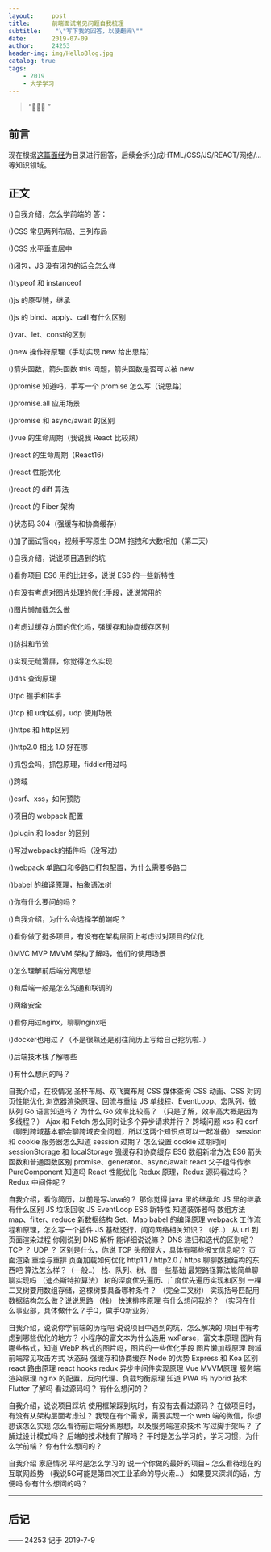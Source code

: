 ```yaml
---
layout:     post
title:      前端面试常见问题自我梳理
subtitle:    "\"写下我的回答，以便翻阅\""
date:       2019-07-09
author:     24253
header-img: img/HelloBlog.jpg
catalog: true
tags:
    - 2019
    - 大学学习
---
```


> “🙉🙉🙉 ”

## 前言

现在根据[这篇面经](https://www.nowcoder.com/discuss/197801)为目录进行回答，后续会拆分成HTML/CSS/JS/REACT/网络/...等知识领域。

## 正文

()自我介绍，怎么学前端的
答：

()CSS 常见两列布局、三列布局

()CSS 水平垂直居中

()闭包，JS 没有闭包的话会怎么样

()typeof 和 instanceof

()js 的原型链，继承

()js 的 bind、apply、call 有什么区别

()var、let、const的区别

()new 操作符原理（手动实现 new 给出思路）

()箭头函数，箭头函数 this 问题，箭头函数是否可以被 new

()promise 知道吗，手写一个 promise 怎么写（说思路）

()promise.all 应用场景

()promise 和 async/await 的区别

()vue 的生命周期（我说我 React 比较熟）

()react 的生命周期（React16）

()react 性能优化

()react 的 diff 算法

()react 的 Fiber 架构

()状态码 304（强缓存和协商缓存）

()加了面试官qq，视频手写原生 DOM 拖拽和大数相加（第二天）

()自我介绍，说说项目遇到的坑

()看你项目 ES6 用的比较多，说说 ES6 的一些新特性

()有没有考虑对图片处理的优化手段，说说常用的

()图片懒加载怎么做

()考虑过缓存方面的优化吗，强缓存和协商缓存区别

()防抖和节流

()实现无缝滑屏，你觉得怎么实现

()dns 查询原理

()tpc 握手和挥手

()tcp 和 udp区别，udp 使用场景

()https 和 http区别

()http2.0 相比 1.0 好在哪

()抓包会吗，抓包原理，fiddler用过吗

()跨域

()csrf、xss，如何预防

()项目的 webpack 配置

()plugin 和 loader 的区别

()写过webpack的插件吗（没写过）

()webpack 单路口和多路口打包配置，为什么需要多路口

()babel 的编译原理，抽象语法树

()你有什么要问的吗？

()自我介绍，为什么会选择学前端呢？

()看你做了挺多项目，有没有在架构层面上考虑过对项目的优化

()MVC MVP MVVM 架构了解吗，他们的使用场景

()怎么理解前后端分离思想

()和后端一般是怎么沟通和联调的

()网络安全

()看你用过nginx，聊聊nginx吧

()docker也用过？（不是很熟还是别往简历上写给自己挖坑啦..）

()后端技术栈了解哪些

()有什么想问的吗？

自我介绍，在校情况
圣杯布局、双飞翼布局
CSS 媒体查询
CSS 动画、CSS 对网页性能优化
浏览器渲染原理、回流与重绘
JS 单线程、EventLoop、宏队列、微队列
Go 语言知道吗？ 为什么 Go 效率比较高？ （只是了解，效率高大概是因为多线程？）
Ajax 和 Fetch
怎么同时让多个异步请求并行？
跨域问题
xss 和 csrf （聊到跨域基本都会聊跨域安全问题，所以这两个知识点可以一起准备）
session 和 cookie
服务器怎么知道 session 过期？
怎么设置 cookie 过期时间
sessionStorage 和 localStorage
强缓存和协商缓存
ES6 数组新增方法
ES6 箭头函数和普通函数区别
promise、generator、async/await
react 父子组件传参
PureComponent 知道吗
React 性能优化
Redux 原理，Redux 源码看过吗？ Redux 中间件呢？

自我介绍，看你简历，以前是写Java的？
那你觉得 java 里的继承和 JS 里的继承有什么区别
JS 垃圾回收
JS EventLoop
ES6 新特性
知道装饰器吗
数组方法 map、filter、reduce
新数据结构 Set、Map
babel 的编译原理
webpack 工作流程和原理，怎么写一个插件
JS 基础还行，问问网络相关知识？（好..）
从 url 到页面渲染过程
你刚说到 DNS 解析 能详细说说嘛？ DNS 递归和迭代的区别呢？
TCP ？ UDP ？ 区别是什么，你说 TCP 头部很大，具体有哪些报文信息呢？
页面渲染 重绘与重排 页面加载如何优化
http1.1 / http2.0 / https
聊聊数据结构的东西吧  算法怎么样？（一般..）
栈、队列、树、图一些基础
最短路径算法能简单聊聊实现吗 （迪杰斯特拉算法）
树的深度优先遍历、广度优先遍历实现和区别
一棵二叉树要用数组存储，这棵树要具备哪种条件？ （完全二叉树）
实现括号匹配用数据结构怎么做？说说思路 （栈）
快速排序原理
有什么想问我的？ （实习在什么事业部，具体做什么？手Q，做手Q新业务）

自我介绍，说说你学前端的历程吧
说说项目中遇到的坑，怎么解决的
项目中有考虑到哪些优化的地方？
小程序的富文本为什么选用 wxParse，富文本原理
图片有哪些格式，知道 WebP 格式的图片吗，图片的一些优化手段
图片懒加载原理
跨域
前端常见攻击方式
状态码
强缓存和协商缓存
Node 的优势
Express 和 Koa 区别
react 路由原理
react hooks
redux 异步中间件实现原理
Vue MVVM原理
服务端渲染原理
nginx 的配置，反向代理、负载均衡原理
知道 PWA 吗
hybrid 技术
Flutter 了解吗
看过源码吗？
有什么想问的？

自我介绍，说说项目踩坑
使用框架踩到坑时，有没有去看过源码？
在做项目时，有没有从架构层面考虑过？
我现在有个需求，需要实现一个 web 端的微信，你想想该怎么实现
怎么看待前后端分离思想，以及服务端渲染技术
写过脚手架吗？
了解过设计模式吗？
后端的技术栈有了解吗？
平时是怎么学习的，学习习惯，为什么学前端？
你有什么想问的？

自我介绍
家庭情况
平时是怎么学习的
说一个你做的最好的项目~
怎么看待现在的互联网趋势 （我说5G可能是第四次工业革命的导火索...）
如果要来深圳的话，方便吗
你有什么想问的吗？

---


## 后记


—— 24253 记于 2019-7-9


